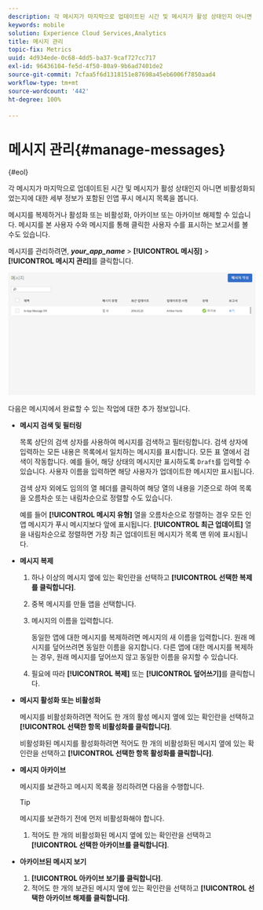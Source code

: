 ```yaml
---
description: 각 메시지가 마지막으로 업데이트된 시간 및 메시지가 활성 상태인지 아니면 비활성 상태인지에 대한 세부 정보를 사용하여 인앱 푸시 메시지 목록을 봅니다.
keywords: mobile
solution: Experience Cloud Services,Analytics
title: 메시지 관리
topic-fix: Metrics
uuid: 4d934ede-0c68-4dd5-ba37-9caf727cc717
exl-id: 96436104-fe5d-4f50-80a9-9b6ad7401de2
source-git-commit: 7cfaa5f6d1318151e87698a45eb6006f7850aad4
workflow-type: tm+mt
source-wordcount: '442'
ht-degree: 100%

---
```


# 메시지 관리{#manage-messages}

{#eol}

각 메시지가 마지막으로 업데이트된 시간 및 메시지가 활성 상태인지 아니면 비활성화되었는지에 대한 세부 정보가 포함된 인앱 푸시 메시지 목록을 봅니다.

메시지를 복제하거나 활성화 또는 비활성화, 아카이브 또는 아카이브 해제할 수 있습니다. 메시지를 본 사용자 수와 메시지를 통해 클릭한 사용자 수를 표시하는 보고서를 볼 수도 있습니다.

메시지를 관리하려면, ***your_app_name*** > **[!UICONTROL 메시징]** > **[!UICONTROL 메시지 관리]**&#x200B;를 클릭합니다.

![](assets/manage_messages.png)

다음은 메시지에서 완료할 수 있는 작업에 대한 추가 정보입니다.

* **메시지 검색 및 필터링**

   목록 상단의 검색 상자를 사용하여 메시지를 검색하고 필터링합니다. 검색 상자에 입력하는 모든 내용은 목록에서 일치하는 메시지를 표시합니다. 모든 표 열에서 검색이 작동합니다. 예를 들어, 해당 상태의 메시지만 표시하도록 `Draft`를 입력할 수 있습니다. 사용자 이름을 입력하면 해당 사용자가 업데이트한 메시지만 표시됩니다.

   검색 상자 외에도 임의의 열 헤더를 클릭하여 해당 열의 내용을 기준으로 하여 목록을 오름차순 또는 내림차순으로 정렬할 수도 있습니다.

   예를 들어 **[!UICONTROL 메시지 유형]** 열을 오름차순으로 정렬하는 경우 모든 인앱 메시지가 푸시 메시지보다 앞에 표시됩니다. **[!UICONTROL 최근 업데이트]** 열을 내림차순으로 정렬하면 가장 최근 업데이트된 메시지가 목록 맨 위에 표시됩니다.

* **메시지 복제**

   1. 하나 이상의 메시지 옆에 있는 확인란을 선택하고 **[!UICONTROL 선택한 복제를 클릭합니다]**.
   1. 중복 메시지를 만들 앱을 선택합니다.
   1. 메시지의 이름을 입력합니다.

      동일한 앱에 대한 메시지를 복제하려면 메시지의 새 이름을 입력합니다. 원래 메시지를 덮어쓰려면 동일한 이름을 유지합니다. 다른 앱에 대한 메시지를 복제하는 경우, 원래 메시지를 덮어쓰지 않고 동일한 이름을 유지할 수 있습니다.

   1. 필요에 따라 **[!UICONTROL 복제]** 또는 **[!UICONTROL 덮어쓰기]**&#x200B;를 클릭합니다.

* **메시지 활성화 또는 비활성화**

   메시지를 비활성화하려면 적어도 한 개의 활성 메시지 옆에 있는 확인란을 선택하고 **[!UICONTROL 선택한 항목 비활성화를 클릭합니다]**.

   비활성화된 메시지를 활성화하려면 적어도 한 개의 비활성화된 메시지 옆에 있는 확인란을 선택하고 **[!UICONTROL 선택한 항목 활성화를 클릭합니다]**.

* **메시지 아카이브**

   메시지를 보관하고 메시지 목록을 정리하려면 다음을 수행합니다.

   >[!TIP]
   >
   >메시지를 보관하기 전에 먼저 비활성화해야 합니다.

   1. 적어도 한 개의 비활성화된 메시지 옆에 있는 확인란을 선택하고 **[!UICONTROL 선택한 아카이브를 클릭합니다]**.

* **아카이브된 메시지 보기**

   1. **[!UICONTROL 아카이브 보기를 클릭합니다]**.
   1. 적어도 한 개의 보관된 메시지 옆에 있는 확인란을 선택하고 **[!UICONTROL 선택한 아카이브 해제를 클릭합니다]**.
